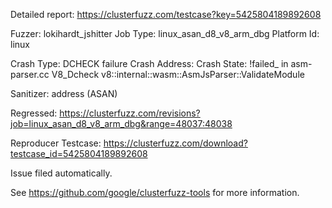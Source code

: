 Detailed report: https://clusterfuzz.com/testcase?key=5425804189892608

Fuzzer: lokihardt_jshitter
Job Type: linux_asan_d8_v8_arm_dbg
Platform Id: linux

Crash Type: DCHECK failure
Crash Address: 
Crash State:
  !failed_ in asm-parser.cc
  V8_Dcheck
  v8::internal::wasm::AsmJsParser::ValidateModule
  
Sanitizer: address (ASAN)

Regressed: https://clusterfuzz.com/revisions?job=linux_asan_d8_v8_arm_dbg&range=48037:48038

Reproducer Testcase: https://clusterfuzz.com/download?testcase_id=5425804189892608

Issue filed automatically.

See https://github.com/google/clusterfuzz-tools for more information.
